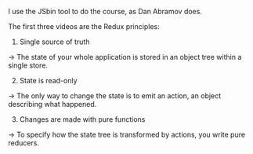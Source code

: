 I use the JSbin tool to do the course, as Dan Abramov does.

The first three videos are the Redux principles:

1. Single source of truth

  -> The state of your whole application is stored in an object tree within a single store.

2. State is read-only

  -> The only way to change the state is to emit an action, an object describing what happened.

3. Changes are made with pure functions

  -> To specify how the state tree is transformed by actions, you write pure reducers.
